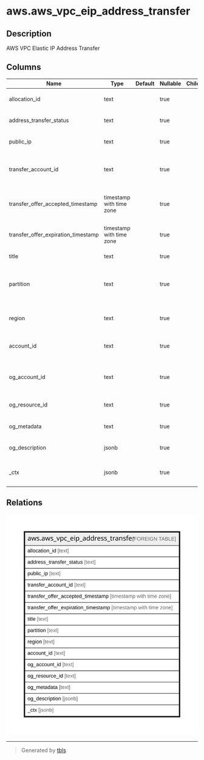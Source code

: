 # aws.aws_vpc_eip_address_transfer

## Description

AWS VPC Elastic IP Address Transfer

## Columns

| Name | Type | Default | Nullable | Children | Parents | Comment |
| ---- | ---- | ------- | -------- | -------- | ------- | ------- |
| allocation_id | text |  | true |  |  | The allocation ID of an Elastic IP address. |
| address_transfer_status | text |  | true |  |  | The Elastic IP address transfer status. |
| public_ip | text |  | true |  |  | The Elastic IP address being transferred. |
| transfer_account_id | text |  | true |  |  | The ID of the account that you want to transfer the Elastic IP address to. |
| transfer_offer_accepted_timestamp | timestamp with time zone |  | true |  |  | The timestamp when the Elastic IP address transfer was accepted. |
| transfer_offer_expiration_timestamp | timestamp with time zone |  | true |  |  | The timestamp when the Elastic IP address transfer expired. |
| title | text |  | true |  |  | Title of the resource. |
| partition | text |  | true |  |  | The AWS partition in which the resource is located (aws, aws-cn, or aws-us-gov). |
| region | text |  | true |  |  | The AWS Region in which the resource is located. |
| account_id | text |  | true |  |  | The AWS Account ID in which the resource is located. |
| og_account_id | text |  | true |  |  | The Platform Account ID in which the resource is located. |
| og_resource_id | text |  | true |  |  | The unique ID of the resource in opengovernance. |
| og_metadata | text |  | true |  |  | Platform Metadata of the AWS resource. |
| og_description | jsonb |  | true |  |  | The full model description of the resource |
| _ctx | jsonb |  | true |  |  | Steampipe context in JSON form, e.g. connection_name. |

## Relations

![er](aws.aws_vpc_eip_address_transfer.svg)

---

> Generated by [tbls](https://github.com/k1LoW/tbls)

